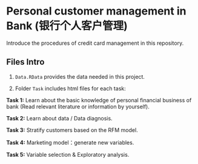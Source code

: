 # Personal customer management in Bank (银行个人客户管理)
Introduce the procedures of credit card management in this repository. 

## Files Intro
1. `Data.RData` provides the data needed in this project.

2. Folder `Task` includes html files for each task:

**Task 1:** Learn about the basic knowledge of personal financial business of bank (Read relevant literature or information by yourself).  

**Task 2:** Learn about data / Data diagnosis. 

**Task 3:** Stratify customers based on the RFM model.

**Task 4:** Marketing model：generate new variables. 

**Task 5:** Variable selection & Exploratory analysis.

